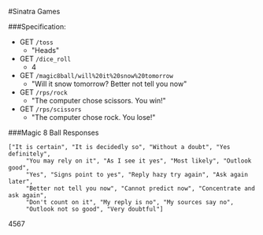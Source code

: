 #Sinatra Games

###Specification:

- GET `/toss`
	- "Heads"
- GET `/dice_roll`
    - 4
- GET `/magic8ball/will%20it%20snow%20tomorrow`
 	- "Will it snow tomorrow? Better not tell you now"
- GET `/rps/rock`
	- "The computer chose scissors. You win!"
- GET `/rps/scissors`
	- "The computer chose rock. You lose!"

###Magic 8 Ball Responses

```
["It is certain", "It is decidedly so", "Without a doubt", "Yes definitely",
     "You may rely on it", "As I see it yes", "Most likely", "Outlook good",
     "Yes", "Signs point to yes", "Reply hazy try again", "Ask again later",
     "Better not tell you now", "Cannot predict now", "Concentrate and ask again",
     "Don't count on it", "My reply is no", "My sources say no",
     "Outlook not so good", "Very doubtful"]
```

4567